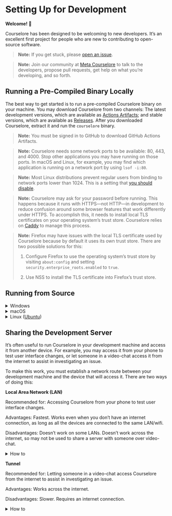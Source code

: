 # Setting Up for Development

**Welcome!** 👋

Courselore has been designed to be welcoming to new developers. It’s an excellent first project for people who are new to contributing to open-source software.

> **Note:** If you get stuck, please [open an issue](https://github.com/courselore/courselore/issues/new?body=%2A%2AWhat%20did%20you%20try%20to%20do%3F%2A%2A%0A%0A%0A%0A%2A%2AWhat%20did%20you%20expect%20to%20happen%3F%2A%2A%0A%0A%0A%0A%2A%2AWhat%20really%20happened%3F%2A%2A%0A%0A%0A%0A%2A%2AWhat%20error%20messages%20%28if%20any%29%20did%20you%20run%20into%3F%2A%2A%0A%0A%0A%0A%2A%2APlease%20provide%20as%20much%20relevant%20context%20as%20possible%20%28operating%20system%2C%20browser%2C%20and%20so%20forth%29%3A%2A%2A%0A).

> **Note:** Join our community at [Meta Courselore](https://courselore.org/courses/8537410611/invitations/3667859788) to talk to the developers, propose pull requests, get help on what you’re developing, and so forth.

## Running a Pre-Compiled Binary Locally

The best way to get started is to run a pre-compiled Courselore binary on your machine. You may download Courselore from two channels: The latest development versions, which are available as [Actions Artifacts](https://github.com/courselore/courselore/actions); and stable versions, which are available as [Releases](https://github.com/courselore/courselore/releases). After you downloaded Courselore, extract it and run the `courselore` binary.

> **Note:** You must be signed in to GitHub to download GitHub Actions Artifacts.

> **Note:** Courselore needs some network ports to be available: 80, 443, and 4000. Stop other applications you may have running on those ports. In macOS and Linux, for example, you may find which application is running on a network port by using `lsof -i:80`.

> **Note:** Most Linux distributions prevent regular users from binding to network ports lower than 1024. This is a setting that [you should disable](https://github.com/small-tech/auto-encrypt/tree/a917892b93b61cd3b80a6f3919db752e2c5a9f6c#a-note-on-linux-and-the-security-farce-that-is-privileged-ports).

> **Note:** Courselore may ask for your password before running. This happens because it runs with HTTPS—not HTTP—in development to reduce confusion around some browser features that work differently under HTTPS. To accomplish this, it needs to install local TLS certificates on your operating system’s trust store. Courselore relies on [Caddy](https://caddyserver.com) to manage this process.

> **Note:** Firefox may have issues with the local TLS certificate used by Courselore because by default it uses its own trust store. There are two possible solutions for this:
>
> 1. Configure Firefox to use the operating system’s trust store by visiting `about:config` and setting `security.enterprise_roots.enabled` to `true`.
>
> 2. Use NSS to install the TLS certificate into Firefox’s trust store.

## Running from Source

<details>
<summary>Windows</summary>

> **Note:** If you’re using Windows Subsystem for Linux (WSL), follow the instructions for Linux instead.

1. Install [Chocolatey](https://chocolatey.org) and the following packages:

   ```console
   > choco install nvm python visualstudio2022-workload-vctools vscode git
   ```

   > **Note:** You must run PowerShell as administrator for Chocolatey to work.

   > **Note:** You may have to close and reopen PowerShell after installing programs such as Chocolatey and NVM for Windows before you’re able to use them.

   > **Note:** Instead of using Chocolatey, you could go to the websites for the development tools and install them by hand, but Chocolatey makes installation and updates more straightforward.

   > **Package Breakdown**
   >
   > - [NVM for Windows (`nvm`)](https://github.com/coreybutler/nvm-windows): A manager of multiple Node.js installations. While in theory you could install just the latest Node.js version directly from Chocolatey, in practice you’ll often need to test something in different versions of Node.js, particularly when you contribute to the packages on which Courselore depends, so it’s better to use NVM for Windows from the start.
   >
   > - [Python (`python`)](https://www.python.org) and [Visual Studio C++ Build Tools (`visualstudio2022-workload-vctools`)](https://visualstudio.microsoft.com/visual-cpp-build-tools/): These tools are necessary to build native Node.js extensions written in C/C++.
   >
   > - [Visual Studio Code (`vscode`)](https://code.visualstudio.com): A text editor with excellent support for the programming languages used in Courselore.
   >
   > - [Git (`git`)](https://git-scm.com): The version control system used by Courselore.

2. Setup Git:

   - [Username](https://docs.github.com/en/get-started/getting-started-with-git/setting-your-username-in-git#setting-your-git-username-for-every-repository-on-your-computer)
   - [Email](https://docs.github.com/en/account-and-profile/setting-up-and-managing-your-github-user-account/managing-email-preferences/setting-your-commit-email-address#setting-your-email-address-for-every-repository-on-your-computer)
   - [Global `.gitignore` for files such as `.DS_Store` generated by Finder in macOS](https://docs.github.com/en/get-started/getting-started-with-git/ignoring-files#configuring-ignored-files-for-all-repositories-on-your-computer)
   - [SSH keys to connect to GitHub](https://docs.github.com/en/authentication/connecting-to-github-with-ssh).

3. Install the latest version of Node.js with NVM for Windows:

   ```console
   > nvm install latest
   > nvm use <VERSION>
   ```

4. Install the following Visual Studio Code extensions:

   - [Prettier - Code formatter](https://marketplace.visualstudio.com/items?itemName=esbenp.prettier-vscode): Support for [Prettier](https://prettier.io), the code formatter used by Courselore.
   - [`es6-string-html`](https://marketplace.visualstudio.com/items?itemName=Tobermory.es6-string-html): Syntax highlighting for HTML & SQL as tagged template literals in TypeScript—a feature heavily used in the Courselore codebase.
   - [Indentation Level Movement](https://marketplace.visualstudio.com/items?itemName=kaiwood.indentation-level-movement): Move up & down by indentation, which helps navigating on HTML.

5. Clone the codebase, install the dependencies, and run Courselore:

   ```console
   > git clone git@github.com:courselore/courselore.git
   > cd courselore/web/
   > npm install
   > npm start
   ```

</details>

<details>

<summary>macOS</summary>

1. Install [Homebrew](https://brew.sh) and the following packages:

   ```console
   $ brew install nvm visual-studio-code git
   ```

   > **Note:** Instead of using Homebrew, you could go to the websites for the development tools and install them by hand, but Homebrew makes installation and updates more straightforward.

   > **Package Breakdown**
   >
   > - [Node Version Manager (`nvm`)](https://github.com/nvm-sh/nvm): A manager of multiple Node.js installations. While in theory you could install just the latest Node.js version directly from Homebrew, in practice you’ll often need to test something in different versions of Node.js, particularly when you contribute to the packages on which Courselore depends, so it’s better to use Node Version Manager from the start.
   >
   > - [Visual Studio Code (`visual-studio-code`)](https://code.visualstudio.com): A text editor with excellent support for the programming languages used in Courselore.
   >
   > - [Git (`git`)](https://git-scm.com): The version control system used by Courselore.

2. Setup Git:

   - [Username](https://docs.github.com/en/get-started/getting-started-with-git/setting-your-username-in-git#setting-your-git-username-for-every-repository-on-your-computer)
   - [Email](https://docs.github.com/en/account-and-profile/setting-up-and-managing-your-github-user-account/managing-email-preferences/setting-your-commit-email-address#setting-your-email-address-for-every-repository-on-your-computer)
   - [Global `.gitignore` for files such as `.DS_Store` generated by Finder in macOS](https://docs.github.com/en/get-started/getting-started-with-git/ignoring-files#configuring-ignored-files-for-all-repositories-on-your-computer)
   - [SSH keys to connect to GitHub](https://docs.github.com/en/authentication/connecting-to-github-with-ssh).

3. Install the latest version of Node.js with Node Version Manager:

   ```console
   $ nvm install node
   ```

4. Install the following Visual Studio Code extensions:

   - [Prettier - Code formatter](https://marketplace.visualstudio.com/items?itemName=esbenp.prettier-vscode): Support for [Prettier](https://prettier.io), the code formatter used by Courselore.
   - [`es6-string-html`](https://marketplace.visualstudio.com/items?itemName=Tobermory.es6-string-html): Syntax highlighting for HTML & SQL as tagged template literals in TypeScript—a feature heavily used in the Courselore codebase.
   - [Indentation Level Movement](https://marketplace.visualstudio.com/items?itemName=kaiwood.indentation-level-movement): Move up & down by indentation, which helps navigating on HTML.

5. Clone the codebase, install the dependencies, and run Courselore:

   ```console
   $ git clone git@github.com:courselore/courselore.git
   $ cd courselore/web/
   $ npm install
   $ npm start
   ```

   > **Note:** macOS imposes a limit on the number of files a process can open, but in development Courselore needs to open more files than the default setting allows because it reloads code as soon as you change it. Increase the limit by following [these instructions](https://gist.github.com/abernix/a7619b07b687bb97ab573b0dc30928a0).

</details>

<details>

<summary>Linux (<a href="https://ubuntu.com">Ubuntu</a>)</summary>

1. Install [Homebrew on Linux](https://docs.brew.sh/Homebrew-on-Linux) and the following packages:

   ```console
   $ brew install nvm git
   $ sudo snap install code --classic
   ```

   > **Note:** Instead of using Homebrew, you could go to the websites for the development tools and install them by hand, but Homebrew makes installation and updates more straightforward.

   > **Package Breakdown**
   >
   > - [Node Version Manager (`nvm`)](https://github.com/nvm-sh/nvm): A manager of multiple Node.js installations. While in theory you could install just the latest Node.js version directly from Homebrew, in practice you’ll often need to test something in different versions of Node.js, particularly when you contribute to the packages on which Courselore depends, so it’s better to use Node Version Manager from the start.
   >
   > - [Git (`git`)](https://git-scm.com): The version control system used by Courselore.
   >
   > - [Visual Studio Code (`code`)](https://code.visualstudio.com): A text editor with excellent support for the programming languages used in Courselore.

   > **Why Homebrew for Linux instead of `apt` (a package manager that comes with Ubuntu)?** The packages available from `apt` prioritize stability, so they run behind on the latest releases. This is desirable for long-running servers, but not for development.

   > **Why Homebrew for Linux instead of [Snap](https://snapcraft.io) (another package manager that comes with Ubuntu)?** Snaps use a constrained permissions system that [doesn’t work well with native Node.js extensions written in C/C++](https://github.com/nodejs/snap/issues/3). Note that Snaps are the best option for graphical applications such as Visual Studio Code, which aren’t available in Homebrew for Linux, so in the command above we installed Visual Studio Code from Snap.

2. Setup Git:

   - [Username](https://docs.github.com/en/get-started/getting-started-with-git/setting-your-username-in-git#setting-your-git-username-for-every-repository-on-your-computer)
   - [Email](https://docs.github.com/en/account-and-profile/setting-up-and-managing-your-github-user-account/managing-email-preferences/setting-your-commit-email-address#setting-your-email-address-for-every-repository-on-your-computer)
   - [Global `.gitignore` for files such as `.DS_Store` generated by Finder in macOS](https://docs.github.com/en/get-started/getting-started-with-git/ignoring-files#configuring-ignored-files-for-all-repositories-on-your-computer)
   - [SSH keys to connect to GitHub](https://docs.github.com/en/authentication/connecting-to-github-with-ssh).

3. Install the latest version of Node.js with Node Version Manager:

   ```console
   $ nvm install node
   ```

4. Install the following Visual Studio Code extensions:

   - [Prettier - Code formatter](https://marketplace.visualstudio.com/items?itemName=esbenp.prettier-vscode): Support for [Prettier](https://prettier.io), the code formatter used by Courselore.
   - [`es6-string-html`](https://marketplace.visualstudio.com/items?itemName=Tobermory.es6-string-html): Syntax highlighting for HTML & SQL as tagged template literals in TypeScript—a feature heavily used in the Courselore codebase.
   - [Indentation Level Movement](https://marketplace.visualstudio.com/items?itemName=kaiwood.indentation-level-movement): Move up & down by indentation, which helps navigating on HTML.

5. Clone the codebase, install the dependencies, and run Courselore:

   ```console
   $ git clone git@github.com:courselore/courselore.git
   $ cd courselore/web/
   $ npm install
   $ npm start
   ```

</details>

## Sharing the Development Server

It’s often useful to run Courselore in your development machine and access it from another device. For example, you may access it from your phone to test user interface changes, or let someone in a video-chat access it from the internet to assist in investigating an issue.

To make this work, you must establish a network route between your development machine and the device that will access it. There are two ways of doing this:

**Local Area Network (LAN)**

Recommended for: Accessing Courselore from your phone to test user interface changes.

Advantages: Fastest. Works even when you don’t have an internet connection, as long as all the devices are connected to the same LAN/wifi.

Disadvantages: Doesn’t work on some LANs. Doesn’t work across the internet, so may not be used to share a server with someone over video-chat.

<details>
<summary>How to</summary>

1. Determine the LAN address of your development machine, which may be a name such as `leafac--mac-mini.local` or an IP address. The exact procedure depends on your operating system and network configuration.

   > **macOS Tip:** Go to **System Preferences… > Sharing** and take note of the name ending in `.local`.

2. Send the root TLS certificate created by [Caddy](https://caddyserver.com) to the other device.

   > **Example:** In macOS the default location of the certificate is `~/Library/Application Support/Caddy/pki/authorities/local/root.crt`. You may AirDrop that file to an iPhone/iPad.

   > **Note:** Certificates have a `.crt` extension. **Importantly, `.key` files are not certificates.** These `.key` files are signing keys which must never leave your development machine, because they would allow for other devices to intercept and tamper with your network traffic.

3. Install & trust the TLS certificate on the other device.

   > **Note:** The exact procedure depends on the operating system, but typically this process occurs in two steps: First **install** the certificate, then **trust** it.

   > **iPhone/iPad Tip:** Install the certificate on **Settings > General > VPN & Device Management Certificates**, and trust it on **Settings > General > About > Certificate Trust Settings**.

   > **Windows Tip:** Install the certificate under the Logical Store Name called **Trusted Root Certification Authorities > Certificates**.

4. Run Courselore with the `HOSTNAME` environment variable set to the address determined in step 1, for example, in macOS and Linux:

   ```console
   $ env HOSTNAME=leafac--mac-mini.local npm start
   ```

5. Visit the address on the other device.

</details>

**Tunnel**

Recommended for: Letting someone in a video-chat access Courselore from the internet to assist in investigating an issue.

Advantages: Works across the internet.

Disadvantages: Slower. Requires an internet connection.

<details>
<summary>How to</summary>

1. Create the tunnel. If you’re part of the Courselore team, you may request a custom Courselore tunnel address such as `leafac.courselore.org`, otherwise you may use services such as [Localtunnel](https://theboroer.github.io/localtunnel-www/) and [localhost.run](https://localhost.run), for example:

   ```console
   # Custom Courselore Tunnel Address
   $ ssh -NR 4001:127.0.0.1:80 root@leafac.courselore.org

   # Localtunnel
   $ npx localtunnel --port 80

   # localhost.run
   $ ssh -NR 80:127.0.0.1:80 localhost.run
   ```

2. Run Courselore with the `TUNNEL` environment variable set to the address given in step 1, for example, in macOS and Linux:

   ```console
   # Custom Courselore Tunnel Address
   $ env TUNNEL=leafac.courselore.org npm run start

   # Localtunnel
   $ env TUNNEL=tough-feet-train-94-60-46-156.loca.lt npm run start

   # localhost.run
   $ env TUNNEL=497ac574a31cd1.lhrtunnel.link npm run start
   ```

3. Visit the address on the other device.

</details>
